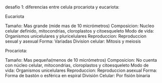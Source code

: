  desafio 1: diferencias entre celula procariota y eucariota:

Eucariota

Tamaño: Mas grande (mide mas de 10 micrómetros)
Composicion: Nucleo celular definido, mitocondrias, cloroplastos y citoesqueleto
Modo de vida: Organismos unicelulares y pluricelulares
Reproduccion: Reproduccion sexual y asexual
Forma: Variadas
Division celular: Mitosis y meiosis

Procariota:

Tamaño: Mas pequeña(menos de 10 micrómetros)
Composicion: No cuenta con núcleo celular, mitocondrias, cloroplastos y citoesqueleto
Modo de vida: Organismos unicelulares
Reproduccion: Reproduccion asexual
Forma: Forma de bastón o esférica en espiral
División Celular: Por fisión binaria
